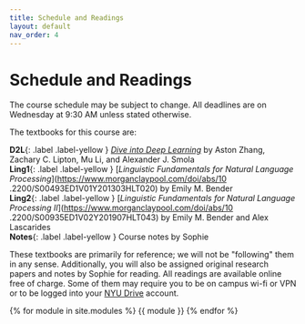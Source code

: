 ```yaml
---
title: Schedule and Readings
layout: default
nav_order: 4
---
```


# Schedule and Readings

The course schedule may be subject to change. All deadlines are on Wednesday at 9:30 AM unless stated otherwise.

The textbooks for this course are:

**D2L**{: .label .label-yellow }
[_Dive into Deep Learning_](https://d2l.ai/index.html) by Aston Zhang, Zachary C. Lipton, Mu Li, and Alexander J. Smola
<br />
**Ling1**{: .label .label-yellow }
[_Linguistic Fundamentals for Natural Language Processing_](https://www.morganclaypool.com/doi/abs/10
.2200/S00493ED1V01Y201303HLT020) by Emily M. Bender<br />
**Ling2**{: .label .label-yellow }
[_Linguistic Fundamentals for Natural Language Processing II_](https://www.morganclaypool.com/doi/abs/10
.2200/S00935ED1V02Y201907HLT043) by Emily M. Bender and Alex Lascarides<br />
**Notes**{: .label .label-yellow }
Course notes by Sophie<br />

These textbooks are primarily for reference; we will not be "following" them in any sense. Additionally, you will also
be assigned original research papers and notes by Sophie for reading. All readings are available online free of charge.
Some of them may require you to be on campus wi-fi or VPN or to be logged into your
[NYU Drive](https://www.nyu.edu/life/information-technology/communication-and-collaboration/document-collaboration-and-sharing/nyu-drive.html)
account.

{% for module in site.modules %}
{{ module }}
{% endfor %}